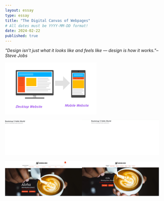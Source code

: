 ```yaml
---
layout: essay
type: essay
title: "The Digital Canvas of Webpages"
# All dates must be YYYY-MM-DD format!
date: 2024-02-22
published: true
---
```


*"Design isn’t just what it looks like and feels like — design is how it works."– Steve Jobs*

<img width="300px" src="images/Mobile-Vs-Desktop-Website.jpg">

<img src="images/rawUI.png" alt="Raw sample no margins/padding" style="width: 50%;"/><img src="images/BootStrap5UI.png" alt="Bootstrap formatted sample" style="width: 50%;"/>

<img src="images/originalmorningbrew.png" alt="Original Morning Brew" style="width: 50%;"/><img src="images/mymorningbrew.png" alt="My Morning Brew Page" style="width: 50%;"/>
